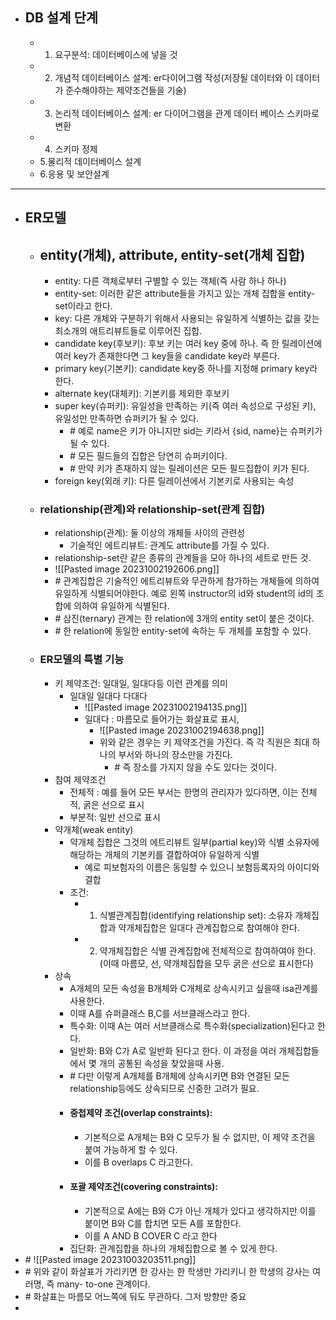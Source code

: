 * ## DB 설계 단계
	* 1. 요구분석: 데이터베이스에 넣을 것
	* 2. 개념적 데이터베이스 설계: er다이어그램 작성(저장될 데이터와 이 데이터가 준수해야하는 제약조건들을 기술)
	* 3. 논리적 데이터베이스 설계: er 다이어그램을 관계 데이터 베이스 스키마로 변환
	* 4. 스키마 정제
	* 5.물리적 데이터베이스 설계
	* 6.응용 및 보안설계
---

* ## ER모델
	* ## entity(개체), attribute, entity-set(개체 집합)
		* entity: 다른 객체로부터 구별할 수 있는 객체(즉 사람 하나 하나)
		* entity-set: 이러한 같은 attribute들을 가지고 있는 개체 집합을 entity-set이라고 한다.
		* key: 다른 개체와 구분하기 위해서 사용되는 유일하게 식별하는 값을 갖는 최소개의 애트리뷰트들로 이루어진 집합.
		* candidate key(후보키): 후보 키는 여러 key 중에 하나. 즉 한 릴레이션에 여러 key가 존재한다면 그 key들을 candidate key라 부른다. 
		* primary key(기본키): candidate key중 하나를 지정해 primary key라 한다.
		* alternate key(대체키): 기본키를 제외한 후보키
		* super key(슈퍼키): 유일성을 만족하는 키(즉 여러 속성으로 구성된 키),  유일성만 만족하면 슈퍼키가 될 수 있다.
			* \# 예로 name은 키가 아니지만 sid는 키라서 {sid, name}는 슈퍼키가 될 수 있다.
			* \# 모든 필드들의 집합은 당연히 슈퍼키이다.
			* \# 만약 키가 존재하지 않는 릴레이션은 모든 필드집합이 키가 된다.
		* foreign key(외래 키): 다른 릴레이션에서 기본키로 사용되는 속성
	* ### relationship(관계)와 relationship-set(관계 집합)
		* relationship(관계): 둘 이상의 개체들 사이의 관련성
			* 기술적인 에트리뷰트: 관계도 attribute를 가질 수 있다.
		* relationship-set란 같은 종류의 관계들을 모아 하나의 세트로 만든 것.
		* ![[Pasted image 20231002192606.png]]
		* \# 관계집합은 기술적인 에트리뷰트와 무관하게 참가하는 개체들에 의하여 유일하게 식별되어야한다. 예로 왼쪽 instructor의 id와 student의 id의 조합에 의하여 유일하게 식별된다.
		* \# 삼진(ternary) 관계는 한 relation에 3개의 entity set이 붙은 것이다.
		* \# 한 relation에 동일한 entity-set에 속하는 두 개체를 포함할 수 있다.
	* ### ER모델의 특별 기능
		* 키 제약조건: 일대일, 일대다등 이런 관계를 의미
			* 일대일 일대다 다대다
				* ![[Pasted image 20231002194135.png]]
				* 일대다 : 마름모로 들어가는 화살표로 표시, 
					* ![[Pasted image 20231002194638.png]]
					* 위와 같은 경우는 키 제약조건을 가진다. 즉 각 직원은 최대 하나의 부서와 하나의 장소만을 가진다.
						* \# 즉 장소를 가지지 않을 수도 있다는 것이다.
		* 참여 제약조건
			* 전체적 : 예를 들어 모든 부서는 한명의 관리자가 있다하면, 이는 전체적, 굵은 선으로 표시
			* 부분적: 일반 선으로 표시
		* 약개체(weak entity)
			* 약개체 집합은 그것의 에트리뷰트 일부(partial key)와 식별 소유자에 해당하는 개체의 기본키를 결합하여야 유일하게 식별
				* 예로 피보험자의 이름은 동일할 수 있으니 보험등록자의 아이디와 결합
			* 조건:
				* 1. 식별관계집합(identifying relationship set): 소유자 개체집합과 약개체집합은 일대다 관계집합으로 참여해야 한다.
				* 2. 약개체집합은 식별 관계집합에 전체적으로 참여하여야 한다. (이때 마름모, 선, 약개체집합을 모두 굵은 선으로 표시한다)
		* 상속
			* A개체의 모든 속성을 B개체와 C개체로 상속시키고 싶을때 isa관계를 사용한다.
			* 이때 A를 슈퍼클래스 B,C를 서브클래스라고 한다.
			* 특수화: 이때 A는 여러 서브클래스로 특수화(specialization)된다고 한다.
			* 일반화: B와 C가 A로 일반화 된다고 한다. 이 과정을 여러 개체집합들에서 몇 개의 공통된 속성을 찾았을때 사용.
			* \# 다만 이렇게 A개체를 B개체에 상속시키면 B와 연결된 모든 relationship등에도 상속되므로 신중한 고려가 필요.
			* #### 중첩제약 조건(overlap constraints): 
				* 기본적으로 A개체는 B와 C 모두가 될 수 없지만, 이 제약 조건을 붙여 가능하게 할 수 있다.
				* 이를 B overlaps C 라고한다.
			* #### 포괄 제약조건(covering constraints): 
				* 기본적으로 A에는 B와 C가 아닌 개체가 있다고 생각하지만 이를 붙이면 B와 C를 합치면 모든 A를 포함한다.
				* 이를 A AND B COVER C 라고 한다
			* 집단화: 관계집합을 하나의 개체집합으로 볼 수 있게 한다.
* \# ![[Pasted image 20231003203511.png]]
* \# 위와 같이 화살표가 가리키면 한  강사는 한 학생만 가리키니 한 학생의 강사는 여러명, 즉 many- to-one 관계이다.
* \# 화살표는 마름모 어느쪽에 둬도 무관하다. 그저 방향만 중요
* 